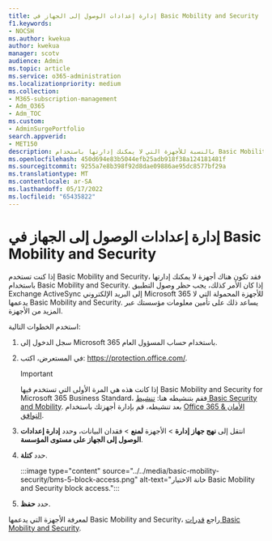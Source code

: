 ```yaml
---
title: إدارة إعدادات الوصول إلى الجهاز في Basic Mobility and Security
f1.keywords:
- NOCSH
ms.author: kwekua
author: kwekua
manager: scotv
audience: Admin
ms.topic: article
ms.service: o365-administration
ms.localizationpriority: medium
ms.collection:
- M365-subscription-management
- Adm_O365
- Adm_TOC
ms.custom:
- AdminSurgePortfolio
search.appverid:
- MET150
description: بالنسبة للأجهزة التي لا يمكنك إدارتها باستخدام Basic Mobility and Security، يجب حظر وصول التطبيق Exchange ActiveSync إلى البريد الإلكتروني Microsoft 365.
ms.openlocfilehash: 450d694e83b5044efb25adb918f38a124181481f
ms.sourcegitcommit: 9255a7e8b398f92d8dae09886ae95dc8577bf29a
ms.translationtype: MT
ms.contentlocale: ar-SA
ms.lasthandoff: 05/17/2022
ms.locfileid: "65435822"
---
```

# <a name="manage-device-access-settings-in-basic-mobility-and-security"></a>إدارة إعدادات الوصول إلى الجهاز في Basic Mobility and Security

إذا كنت تستخدم Basic Mobility and Security، فقد تكون هناك أجهزة لا يمكنك إدارتها باستخدام Basic Mobility and Security. إذا كان الأمر كذلك، يجب حظر وصول التطبيق Exchange ActiveSync إلى البريد الإلكتروني Microsoft 365 للأجهزة المحمولة التي لا يدعمها Basic Mobility and Security. يساعد ذلك على تأمين معلومات مؤسستك عبر المزيد من الأجهزة.

استخدم الخطوات التالية:

1. سجل الدخول إلى Microsoft 365 باستخدام حساب المسؤول العام.

2. في المستعرض، اكتب: <https://protection.office.com/>.

    > [!IMPORTANT]
    > إذا كانت هذه هي المرة الأولى التي تستخدم فيها Basic Mobility and Security for Microsoft 365 Business Standard، فقم بتنشيطه هنا: [تنشيط Basic Security and Mobility](https://admin.microsoft.com/EAdmin/Device/IntuneInventory.aspx). بعد تنشيطه، قم بإدارة أجهزتك باستخدام [Office 365 الأمان & التوافق](https://protection.office.com/).

3. انتقل إلى **نهج جهاز** **إدارة** \> الأجهزة **لمنع** \> فقدان البيانات، وحدد **إدارة إعدادات الوصول إلى الجهاز على مستوى المؤسسة**.

4. حدد **كتلة**.

    :::image type="content" source="../../media/basic-mobility-security/bms-5-block-access.png" alt-text="خانة الاختيار Basic Mobility and Security block access.":::

5. حدد **حفظ**.

لمعرفة الأجهزة التي يدعمها Basic Mobility and Security، راجع [قدرات Basic Mobility and Security](capabilities.md).

